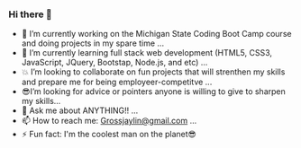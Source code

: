 ### Hi there 👋

- 💪 I’m currently working on the Michigan State Coding Boot Camp course and doing projects in my spare time ...
- 💪 I’m currently learning full stack web development (HTML5, CSS3, JavaScript, JQuery, Bootstap, Node.js, and etc)  ...
- 💥 I’m looking to collaborate on fun projects that will strenthen my skills and prepare me for being employeer-competitve ...
- 😎I’m looking for advice or pointers anyone is willing to give to sharpen my skills...
- 💬 Ask me about ANYTHING!! ...
- 📫 How to reach me: Grossjaylin@gmail.com ...
- ⚡ Fun fact: I'm the coolest man on the planet😎
